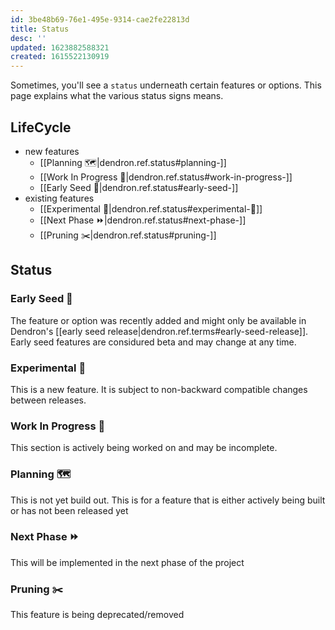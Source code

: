 ```yaml
---
id: 3be48b69-76e1-495e-9314-cae2fe22813d
title: Status
desc: ''
updated: 1623882588321
created: 1615522130919
---
```



Sometimes, you'll see a `status` underneath certain features or options. This page explains what the various status signs means.

## LifeCycle
- new features
	- [[Planning 🗺️|dendron.ref.status#planning-️]]
	- [[Work In Progress 🚧|dendron.ref.status#work-in-progress-]]
	- [[Early Seed 🌱|dendron.ref.status#early-seed-]]
- existing features
	- [[Experimental 🧪|dendron.ref.status#experimental-🧪]]
	- [[Next Phase ⏩|dendron.ref.status#next-phase-]]
	- [[Pruning ✂️|dendron.ref.status#pruning-️]]

## Status

### Early Seed 🌱

The feature or option was recently added and might only be available in Dendron's [[early seed release|dendron.ref.terms#early-seed-release]]. Early seed features are considured beta and may change at any time.

### Experimental 🧪 

This is a new feature. It is subject to non-backward compatible changes between releases.

### Work In Progress 🚧

This section is actively being worked on and may be incomplete. 

### Planning 🗺️ 

This is not yet build out. This is for a feature that is either actively being built or has not been released yet

### Next Phase ⏩

This will be implemented in the next phase of the project

### Pruning ✂️

This feature is being deprecated/removed

